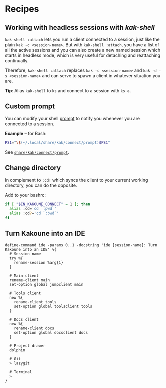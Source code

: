 # Recipes

## Working with headless sessions with _kak-shell_

`kak-shell :attach` lets you run a client connected to a session, just like the plain `kak -c <session-name>`.
But with `kak-shell :attach`, you have a list of all the active sessions and you can also create a new named session
which starts in headless mode, which is very useful for detaching and reattaching continually.

Therefore, `kak-shell :attach` replaces `kak -c <session-name>` and `kak -d -s <session-name>`
and can serve to spawn a client in whatever situation you are.

**Tip**: Alias `kak-shell` to `ks` and connect to a session with `ks a`.

## Custom prompt

You can modify your shell [prompt][Prompt customization] to notify you whenever you are connected to a session.

[Prompt customization]: https://wiki.archlinux.org/index.php/Bash/Prompt_customization

**Example** – for Bash:

``` bash
PS1="\$(~/.local/share/kak/connect/prompt)$PS1"
```

See [`share/kak/connect/prompt`].

[`share/kak/connect/prompt`]: ../share/kak/connect/prompt

## Change directory

In complement to `:cd!` which syncs the client to your current working directory,
you can do the opposite.

Add to your bashrc:

``` bash
if [ "$IN_KAKOUNE_CONNECT" = 1 ]; then
  alias :cd='cd `:pwd`'
  alias :cd?='cd `:bwd`'
fi
```

## Turn Kakoune into an IDE

``` kak
define-command ide -params 0..1 -docstring 'ide [session-name]: Turn Kakoune into an IDE' %{
  # Session name
  try %{
    rename-session %arg{1}
  }

  # Main client
  rename-client main
  set-option global jumpclient main

  # Tools client
  new %{
    rename-client tools
    set-option global toolsclient tools
  }

  # Docs client
  new %{
    rename-client docs
    set-option global docsclient docs
  }

  # Project drawer
  dolphin

  # Git
  > lazygit

  # Terminal
  >
}
```
